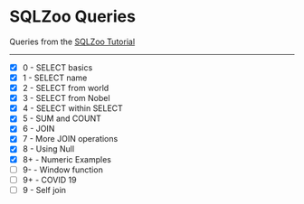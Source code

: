 # SQLZoo Queries
Queries from the [SQLZoo Tutorial](https://sqlzoo.net/wiki/SQL_Tutorial)
___

- [x] 0 - SELECT basics
- [x] 1 - SELECT name
- [x] 2 - SELECT from world
- [x] 3 - SELECT from Nobel
- [x] 4 - SELECT within SELECT
- [x] 5 - SUM and COUNT
- [x] 6 - JOIN
- [x] 7 - More JOIN operations
- [x] 8 - Using Null
- [x] 8+ - Numeric Examples
- [ ] 9- - Window function
- [ ] 9+ - COVID 19
- [ ] 9 - Self join
